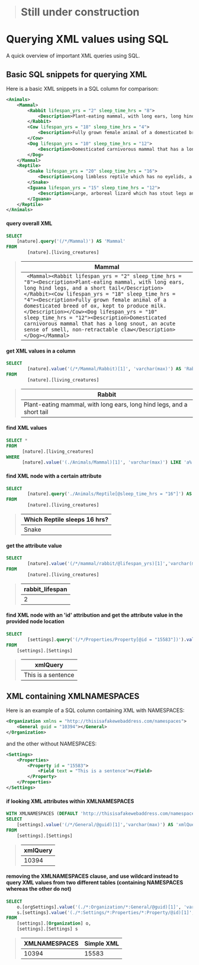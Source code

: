 > # Still under construction

# Querying XML values using SQL

A quick overview of important XML queries using SQL.

## Basic SQL snippets for querying XML

Here is a basic XML snippets in a SQL column for comparison:

```XML
<Animals>
	<Mammal>
		<Rabbit lifespan_yrs = "2" sleep_time_hrs = "8">
			<Description>Plant-eating mammal, with long ears, long hind legs, and a short tail</Description>
		</Rabbit>
		<Cow lifespan_yrs = "18" sleep_time_hrs = "4">
			<Description>Fully grown female animal of a domesticated breed of ox, kept to produce milk.</Description>
		</Cow>
		<Dog lifespan_yrs = "10" sleep_time_hrs = "12">
			<Description>Domesticated carnivorous mammal that has a long snout, an acute sense of smell, non-retractable claw</Description>
		</Dog>
	</Mammal>
	<Reptile>
		<Snake lifespan_yrs = "20" sleep_time_hrs = "16">
			<Description>Long limbless reptile which has no eyelids, a short tail, and jaws</Description>
		</Snake>
		<Iguana lifespan_yrs = "15" sleep_time_hrs = "12">
			<Description>Large, arboreal lizard which has stout legs and a crest of spines from neck to tail</Description>
		</Iguana>
	</Reptile>
</Animals>
```

#### query overall XML
```SQL
SELECT
	[nature].query('(/*/Mammal)') AS 'Mammal'
FROM   
        [nature].[living_creatures]
```

>|       Mammal	       |
>| ------------------- |
>| ``` <Mammal><Rabbit lifespan_yrs = "2" sleep_time_hrs = "8"><Description>Plant-eating mammal, with long ears, long hind legs, and a short tail</Description></Rabbit><Cow lifespan_yrs = "18" sleep_time_hrs = "4"><Description>Fully grown female animal of a domesticated breed of ox, kept to produce milk.</Description></Cow><Dog lifespan_yrs = "10" sleep_time_hrs = "12"><Description>Domesticated carnivorous mammal that has a long snout, an acute sense of smell, non-retractable claw</Description></Dog></Mammal>```|

#### get XML values in a column
```SQL
SELECT
        [nature].value('(/*/Mammal/Rabbit)[1]', 'varchar(max)') AS 'Rabbit'
FROM 
        [nature].[living_creatures]
```

>|   Rabbit   |
>| ------------------- |
>|         Plant-eating mammal, with long ears, long hind legs, and a short tail	       |

#### find XML values
```SQL
SELECT * 
FROM 
      [nature].[living_creatures]
WHERE 
      [nature].value('(./Animals/Mammal)[1]', 'varchar(max)') LIKE 'a%'
```

#### find XML node with a certain attribute
```SQL
SELECT
        [nature].query('./Animals/Reptile[@sleep_time_hrs = "16"]') AS 'Which Reptile sleeps 16 hrs?'
FROM
        [nature].[living_creatures]
```


>|   Which Reptile sleeps 16 hrs?   |
>| ------------------- |
>|         Snake	       |


#### get the attribute value 
```SQL
SELECT 
        [nature].value('(/*/mammal/rabbit/@lifespan_yrs)[1]','varchar(max)') AS 'rabbit_lifespan' 
FROM 
        [nature].[living_creatures]
```

>|   rabbit_lifespan   |
>| ------------------- |
>|         2	       |


#### find XML node with an 'id' attribution and get the attribute value in the provided node location
```SQL
SELECT 
        [settings].query('(/*/Properties/Property[@id = "15583"])').value('(/Property/Field/@text)[1]', 'varchar(max)') as 'xmlQuery'
FROM 
	[settings].[Settings]
```

>|       xmlQuery      |
>| ------------------- |
>| This is a sentence |




## XML containing XMLNAMESPACES

Here is an example of a SQL column containing XML with NAMESPACES:

```XML
<Organization xmlns = "http://thisisafakewebaddress.com/namespaces">
	<General guid = "10394"></General>
</Organization>
```

and the other without NAMESPACES:

```XML
<Settings>
	<Properties>
		<Property id = "15583">
			<Field text = "This is a sentence"></Field>
		</Property>
	</Properties>
</Settings>
```


#### if looking XML attributes within XMLNAMESPACES
```SQL
WITH XMLNAMESPACES (DEFAULT 'http://thisisafakewebaddress.com/namespaces')
SELECT
	[settings].value('(/*/General/@guid)[1]','varchar(max)') AS 'xmlQuery'
FROM 
	[settings].[Settings]
```

>|       xmlQuery      |
>| ------------------- |
>|         10394       |

#### removing the XMLNAMESPACES clause, and use wildcard instead to query XML values from two different tables (containing NAMESPACES whereas the other do not)
```SQL
SELECT
	o.[orgSettings].value('(./*:Organization/*:General/@guid)[1]', 'varchar(max)') as 'XMLNAMESPACES',
	s.[settings].value('(./*:Settings/*:Properties/*:Property/@id)[1]','varchar(max)') as 'Simple XML'
FROM 
	[settings].[Organization] o,
	[settings].[Settings] s
```		

>| XMLNAMESPACES |   Simple XML  |
>| ------------- | ------------- |
>|     10394     |      15583    |
